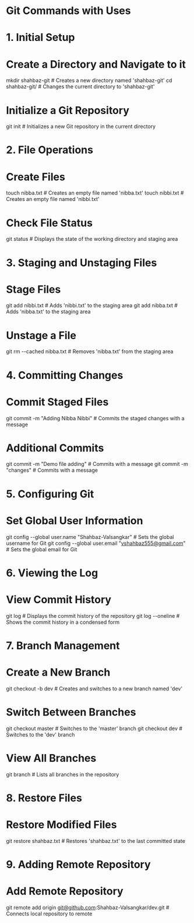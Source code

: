 # Git Commands with Uses

# 1. Initial Setup

# Create a Directory and Navigate to it
mkdir shahbaz-git  # Creates a new directory named 'shahbaz-git'
cd shahbaz-git/   # Changes the current directory to 'shahbaz-git'

# Initialize a Git Repository
git init  # Initializes a new Git repository in the current directory

# 2. File Operations

# Create Files
touch nibba.txt  # Creates an empty file named 'nibba.txt'
touch nibbi.txt  # Creates an empty file named 'nibbi.txt'

# Check File Status
git status  # Displays the state of the working directory and staging area

# 3. Staging and Unstaging Files

# Stage Files
git add nibbi.txt  # Adds 'nibbi.txt' to the staging area
git add nibba.txt  # Adds 'nibba.txt' to the staging area

# Unstage a File
git rm --cached nibba.txt  # Removes 'nibba.txt' from the staging area

# 4. Committing Changes

# Commit Staged Files
git commit -m "Adding Nibba Nibbi"  # Commits the staged changes with a message

# Additional Commits
git commit -m "Demo file adding"  # Commits with a message
git commit -m "changes"  # Commits with a message

# 5. Configuring Git

# Set Global User Information
git config --global user.name "Shahbaz-Valsangkar"  # Sets the global username for Git
git config --global user.email "vshahbaz555@gmail.com"  # Sets the global email for Git

# 6. Viewing the Log

# View Commit History
git log  # Displays the commit history of the repository
git log --oneline  # Shows the commit history in a condensed form

# 7. Branch Management

# Create a New Branch
git checkout -b dev  # Creates and switches to a new branch named 'dev'

# Switch Between Branches
git checkout master  # Switches to the 'master' branch
git checkout dev  # Switches to the 'dev' branch

# View All Branches
git branch  # Lists all branches in the repository

# 8. Restore Files

# Restore Modified Files
git restore shahbaz.txt  # Restores 'shahbaz.txt' to the last committed state

# 9. Adding Remote Repository

# Add Remote Repository
git remote add origin git@github.com:Shahbaz-Valsangkar/dev.git  # Connects local repository to remote
